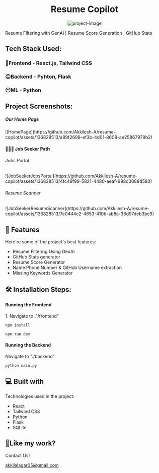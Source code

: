 <h1 align="center" id="title">Resume Copilot</h1>

<p align="center"><img src="https://socialify.git.ci/Akkilesh-A/resume-copilot/image?description=1&amp;descriptionEditable=Here%20To%20lessen%20your%20burden!&amp;font=Source%20Code%20Pro&amp;language=1&amp;name=1&amp;pattern=Formal%20Invitation&amp;stargazers=1&amp;theme=Light" alt="project-image"></p>

<p id="description">Resume Filtering with GenAI | Resume Score Generation | GitHub Stats</p>

## Tech Stack Used:
### 🤩Frontend - React.js, Tailwind CSS
### 😐Backend - Pyhton, Flask
### 😶ML - Python

<h2>Project Screenshots:</h2>
<h5>Our Home Page</h5>
![HomePage](https://github.com/Akkilesh-A/resume-copilot/assets/136828513/a89f2699-ef3b-4d01-8608-ae25867979b2)

<h4>🧑🏻‍🎓 Job Seeker Path</h4>
<h6>Jobs Portal</h6>
![JobSeekerJobsPortal](https://github.com/Akkilesh-A/resume-copilot/assets/136828513/4fc49f99-5821-4480-aeaf-998d3088d580)

<h6>Resume Scanner</h6>
![JobSeekerResumeScanner](https://github.com/Akkilesh-A/resume-copilot/assets/136828513/7e0444c2-4653-410b-ab8a-36d97deb3bc9)

<h4></h4>

  
  
<h2>🧐 Features</h2>

Here're some of the project's best features:

*   Resume Filtering Using GenAI
*   GitHub Stats generator
*   Resume Score Generator
*   Name Phone Number & GitHub Username extraction
*   Missing Keywords Generator

<h2>🛠️ Installation Steps:</h2>
<h4>Running the Frontend</h4>
<p>1. Navigate to ."/frontend"</p>

```
npm install 
```

```
npm run dev
```
<h4>Running the Backend</h4>
<p>Navigate to "./backend"</p>

```
python main.py
```

  
  
<h2>💻 Built with</h2>

Technologies used in the project:

*   React
*   Tailwind CSS
*   Python
*   Flask
*   SQLite

<h2>💖Like my work?</h2>

Contact Us!<p>akkilalagar05@gmail.com</p>
